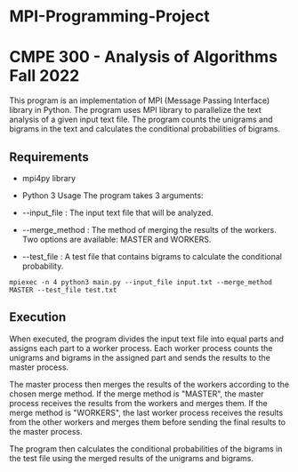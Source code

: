 # MPI-Programming-Project
# CMPE 300 - Analysis of Algorithms Fall 2022 

This program is an implementation of MPI (Message Passing Interface) library in Python. The program uses MPI library to parallelize the text analysis of a given input text file. The program counts the unigrams and bigrams in the text and calculates the conditional probabilities of bigrams.

## Requirements
- mpi4py library
- Python 3
Usage
The program takes 3 arguments:

- --input_file : The input text file that will be analyzed.
- --merge_method : The method of merging the results of the workers. Two options are available: MASTER and WORKERS.
- --test_file : A test file that contains bigrams to calculate the conditional probability.

`mpiexec -n 4 python3 main.py --input_file input.txt --merge_method MASTER --test_file test.txt`
## Execution
When executed, the program divides the input text file into equal parts and assigns each part to a worker process. Each worker process counts the unigrams and bigrams in the assigned part and sends the results to the master process.

The master process then merges the results of the workers according to the chosen merge method. If the merge method is "MASTER", the master process receives the results from the workers and merges them. If the merge method is "WORKERS", the last worker process receives the results from the other workers and merges them before sending the final results to the master process.

The program then calculates the conditional probabilities of the bigrams in the test file using the merged results of the unigrams and bigrams.
